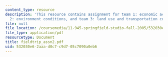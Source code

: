 ```yaml
---
content_type: resource
description: 'This resource contains assignment for team 1: economic activity, team
  2: environment conditions, and team 3: land use and transportation conditions.'
file: null
file_location: /coursemedia/11-945-springfield-studio-fall-2005/532030e62aaad0c7c9d705c7090a0eb6_fieldtrip_assn2.pdf
file_type: application/pdf
resourcetype: Document
title: fieldtrip_assn2.pdf
uid: 532030e6-2aaa-d0c7-c9d7-05c7090a0eb6
---
```

